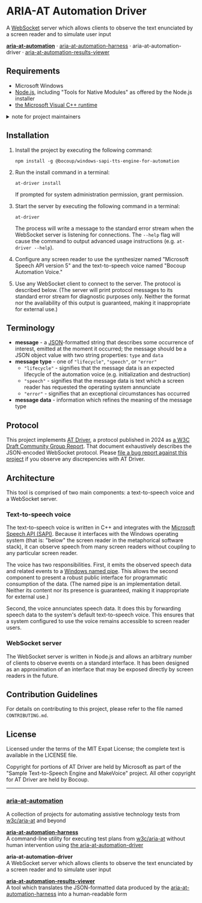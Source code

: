# ARIA-AT Automation Driver

A [WebSocket](https://developer.mozilla.org/en-US/docs/Web/API/WebSocket)
server which allows clients to observe the text enunciated by a screen reader
and to simulate user input

**[aria-at-automation](https://github.com/w3c/aria-at-automation)** &middot; [aria-at-automation-harness](https://github.com/w3c/aria-at-automation-harness) &middot; aria-at-automation-driver &middot; [aria-at-automation-results-viewer](https://github.com/w3c/aria-at-automation-results-viewer)

## Requirements

- Microsoft Windows
- [Node.js](https://nodejs.org), including "Tools for Native Modules" as
  offered by the Node.js installer
- [the Microsoft Visual C++
  runtime](https://aka.ms/vs/16/release/vc_redist.x86.exe)

<details>
  <summary>note for project maintainers</summary>

"Tools for Native Modules" is required to install the "robotjs" npm module,
which is a dependency of this project.

[The Visual C++ runtime includes
`VCRUNTIME140.dll`](https://answers.microsoft.com/en-us/windows/forum/all/vcruntime140dll/fc4c0470-4db0-4e7b-9537-58ea62f8ac05),
which is required by the automation voice.

</details>

## Installation

1. Install the project by executing the following command:

       npm install -g @bocoup/windows-sapi-tts-engine-for-automation

2. Run the install command in a terminal:

       at-driver install

   If prompted for system administration permission, grant permission.

3. Start the server by executing the following command in a terminal:

       at-driver

   The process will write a message to the standard error stream when the
   WebSocket server is listening for connections. The `--help` flag will cause
   the command to output advanced usage instructions (e.g. `at-driver --help`).

4. Configure any screen reader to use the synthesizer named "Microsoft Speech
   API version 5" and the text-to-speech voice named "Bocoup Automation Voice."

5. Use any WebSocket client to connect to the server. The protocol is described
   below. (The server will print protocol messages to its standard error stream
   for diagnostic purposes only. Neither the format nor the availability of
   this output is guaranteed, making it inappropriate for external use.)

## Terminology

- **message** - a [JSON](https://www.json.org)-formatted string that describes
  some occurrence of interest, emitted at the moment it occurred; the message
  should be a JSON object value with two string properties: `type` and `data`
- **message type** - one of `"lifecycle"`, `"speech"`, or `"error"`
  - `"lifecycle"` - signifies that the message data is an expected lifecycle of
    the automation voice (e.g. initialization and destruction)
  - `"speech"` - signifies that the message data is text which a screen reader
    has requested the operating system annunciate
  - `"error"` - signifies that an exceptional circumstances has occurred
- **message data** - information which refines the meaning of the message type

## Protocol

This project implements [AT Driver](https://w3c.github.io/at-driver/), a
protocol published in 2024 as [a W3C Draft Community Group
Report](https://www.w3.org/standards/types/#CG-DRAFT). That document
exhaustively describes the JSON-encoded WebSocket protocol. Please [file a bug
report against this
project](https://github.com/w3c/aria-at-automation-driver/issues/new) if you
observe any discrepencies with AT Driver.

## Architecture

This tool is comprised of two main components: a text-to-speech voice and a
WebSocket server.

### Text-to-speech voice

The text-to-speech voice is written in C++ and integrates with the [Microsoft
Speech API
(SAPI)](https://docs.microsoft.com/en-us/previous-versions/windows/desktop/ee125663(v=vs.85)).
Because it interfaces with the Windows operating system (that is: "below" the
screen reader in the metaphorical software stack), it can observe speech from
many screen readers without coupling to any particular screen reader.

The voice has two responsibilities. First, it emits the observed speech data
and related events to a [Windows named
pipe](https://docs.microsoft.com/en-us/windows/win32/ipc/named-pipes). This
allows the second component to present a robust public interface for
programmatic consumption of the data. (The named pipe is an implementation
detail. Neither its content nor its presence is guaranteed, making it
inappropriate for external use.)

Second, the voice annunciates speech data. It does this by forwarding speech
data to the system's default text-to-speech voice. This ensures that a system
configured to use the voice remains accessible to screen reader users.

### WebSocket server

The WebSocket server is written in Node.js and allows an arbitrary number of
clients to observe events on a standard interface. It has been designed as an
approximation of an interface that may be exposed directly by screen readers in
the future.

## Contribution Guidelines

For details on contributing to this project, please refer to the file named
`CONTRIBUTING.md`.

## License

Licensed under the terms of the MIT Expat License; the complete text is
available in the LICENSE file.

Copyright for portions of AT Driver are held by Microsoft as part of the
"Sample Text-to-Speech Engine and MakeVoice" project. All other copyright for
AT Driver are held by Bocoup.

---

### [aria-at-automation](https://github.com/w3c/aria-at-automation)

A collection of projects for automating assistive technology tests from [w3c/aria-at](https://github.com/w3c/aria-at) and beyond

**[aria-at-automation-harness](https://github.com/w3c/aria-at-automation-harness)**  
A command-line utility for executing test plans from [w3c/aria-at](https://github.com/w3c/aria-at) without human intervention using [the aria-at-automation-driver](https://github.com/w3c/aria-at-automation-driver)

**aria-at-automation-driver**  
A WebSocket server which allows clients to observe the text enunciated by a screen reader and to simulate user input

**[aria-at-automation-results-viewer](https://github.com/w3c/aria-at-automation-results-viewer)**  
A tool which translates the JSON-formatted data produced by the [aria-at-automation-harness](https://github.com/w3c/aria-at-automation-harness) into a human-readable form
